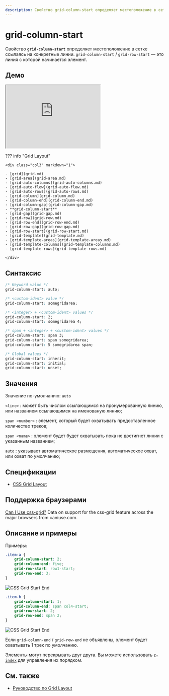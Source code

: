 ```yaml
---
description: Свойство grid-column-start определяет местоположение в сетке ссылаясь на конкретные линии
---
```


# grid-column-start

Свойство **`grid-column-start`** определяет местоположение в сетке ссылаясь на конкретные линии. `grid-column-start` / `grid-row-start` — это линия с которой начинается элемент.

## Демо

<iframe class="interactive is-default-height" height="200" src="https://interactive-examples.mdn.mozilla.net/pages/css/grid-column-start.html" title="MDN Web Docs Interactive Example" loading="lazy" data-readystate="complete"></iframe>

??? info "Grid Layout"

    <div class="col3" markdown="1">

    - [grid](grid.md)
    - [grid-area](grid-area.md)
    - [grid-auto-columns](grid-auto-columns.md)
    - [grid-auto-flow](grid-auto-flow.md)
    - [grid-auto-rows](grid-auto-rows.md)
    - [grid-column](grid-column.md)
    - [grid-column-end](grid-column-end.md)
    - [grid-column-gap](grid-column-gap.md)
    - **grid-column-start**
    - [grid-gap](grid-gap.md)
    - [grid-row](grid-row.md)
    - [grid-row-end](grid-row-end.md)
    - [grid-row-gap](grid-row-gap.md)
    - [grid-row-start](grid-row-start.md)
    - [grid-template](grid-template.md)
    - [grid-template-areas](grid-template-areas.md)
    - [grid-template-columns](grid-template-columns.md)
    - [grid-template-rows](grid-template-rows.md)

    </div>

## Синтаксис

```css
/* Keyword value */
grid-column-start: auto;

/* <custom-ident> value */
grid-column-start: somegridarea;

/* <integer> + <custom-ident> values */
grid-column-start: 2;
grid-column-start: somegridarea 4;

/* span + <integer> + <custom-ident> values */
grid-column-start: span 3;
grid-column-start: span somegridarea;
grid-column-start: 5 somegridarea span;

/* Global values */
grid-column-start: inherit;
grid-column-start: initial;
grid-column-start: unset;
```

## Значения

Значение по-умолчанию: `auto`

`<line>`
: может быть числом ссылающимся на пронумерованную линию, или названием ссылающимся на именованую линию;

`span <number>`
: элемент, который будет охватывать предоставленное количество треков;

`span <name>`
: элемент будет будет охватывать пока не достигнет линии с указанным названием;

`auto`
: указывает автоматическое размещения, автоматическое охват, или охват по умолчанию;

## Спецификации

-   [CSS Grid Layout](https://drafts.csswg.org/css-grid/#propdef-grid-column-start)

## Поддержка браузерами

<p class="ciu_embed" data-feature="css-grid" data-periods="future_1,current,past_1,past_2">
  <a href="http://caniuse.com/#feat=css-grid">Can I Use css-grid?</a> Data on support for the css-grid feature across the major browsers from caniuse.com.
</p>

## Описание и примеры

Примеры:

```css
.item-a {
	grid-column-start: 2;
	grid-column-end: five;
	grid-row-start: row1-start;
	grid-row-end: 3;
}
```

![CSS Grid Start End](grid-start-end-a.png)

```css
.item-b {
	grid-column-start: 1;
	grid-column-end: span col4-start;
	grid-row-start: 2;
	grid-row-end: span 2;
}
```

![CSS Grid Start End](grid-start-end-b.png)

Если `grid-column-end` / `grid-row-end` не объявлены, элемент будет охватывать 1 трек по умолчанию.

Элементы могут перекрывать друг друга. Вы можете использовать [`z-index`](z-index.md) для управления их порядком.

## См. также

-   [Руководство по Grid Layout](../learn/grid/index.md)
